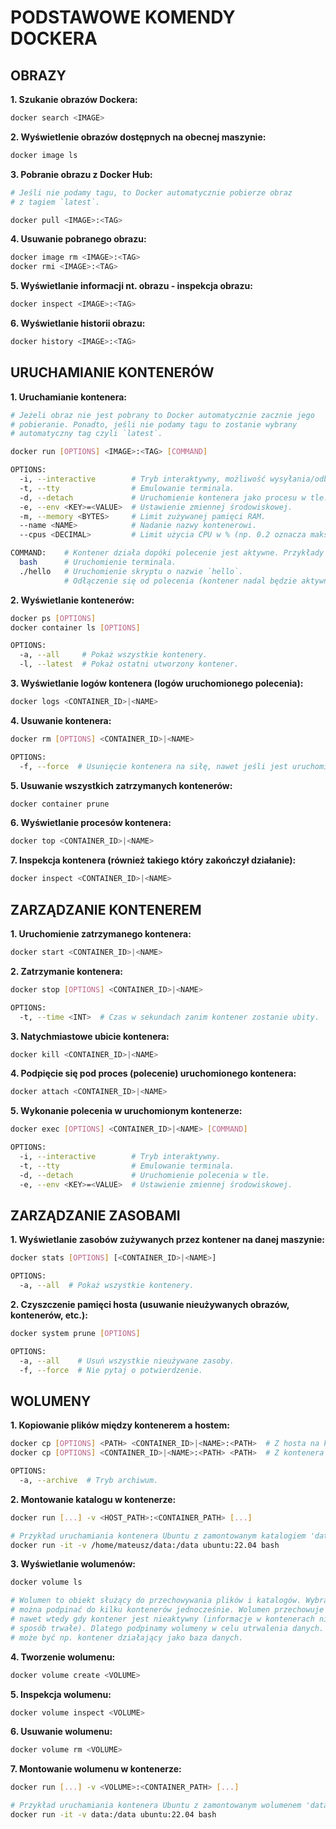 # **PODSTAWOWE KOMENDY DOCKERA**

## **OBRAZY**

**1. Szukanie obrazów Dockera:**

```bash
docker search <IMAGE>
```

**2. Wyświetlenie obrazów dostępnych na obecnej maszynie:**

```bash
docker image ls
```

**3. Pobranie obrazu z Docker Hub:**

```bash
# Jeśli nie podamy tagu, to Docker automatycznie pobierze obraz
# z tagiem `latest`.

docker pull <IMAGE>:<TAG>
```

**4. Usuwanie pobranego obrazu:**

```bash
docker image rm <IMAGE>:<TAG>
docker rmi <IMAGE>:<TAG>
```

**5. Wyświetlanie informacji nt. obrazu - inspekcja obrazu:**

```bash
docker inspect <IMAGE>:<TAG>
```

**6. Wyświetlanie historii obrazu:**

```bash
docker history <IMAGE>:<TAG>
```

## **URUCHAMIANIE KONTENERÓW**

**1. Uruchamianie kontenera:**

```bash
# Jeżeli obraz nie jest pobrany to Docker automatycznie zacznie jego
# pobieranie. Ponadto, jeśli nie podamy tagu to zostanie wybrany 
# automatyczny tag czyli `latest`.

docker run [OPTIONS] <IMAGE>:<TAG> [COMMAND]

OPTIONS:
  -i, --interactive        # Tryb interaktywny, możliwość wysyłania/odbierania informacji.
  -t, --tty                # Emulowanie terminala.
  -d, --detach             # Uruchomienie kontenera jako procesu w tle.
  -e, --env <KEY>=<VALUE>  # Ustawienie zmiennej środowiskowej.
  -m, --memory <BYTES>     # Limit zużywanej pamięci RAM.
  --name <NAME>            # Nadanie nazwy kontenerowi. 
  --cpus <DECIMAL>         # Limit użycia CPU w % (np. 0.2 oznacza maks. 20%).

COMMAND:    # Kontener działa dopóki polecenie jest aktywne. Przykłady poleceń.
  bash      # Uruchomienie terminala.
  ./hello   # Uruchomienie skryptu o nazwie `hello`.
            # Odłączenie się od polecenia (kontener nadal będzie aktywny): CTRL + P, Q
```

**2. Wyświetlanie kontenerów:**

```bash
docker ps [OPTIONS]
docker container ls [OPTIONS]

OPTIONS:
  -a, --all     # Pokaż wszystkie kontenery.
  -l, --latest  # Pokaż ostatni utworzony kontener.
```

**3. Wyświetlanie logów kontenera (logów uruchomionego polecenia):**

```bash
docker logs <CONTAINER_ID>|<NAME>
```

**4. Usuwanie kontenera:**

```bash
docker rm [OPTIONS] <CONTAINER_ID>|<NAME>

OPTIONS:
  -f, --force  # Usunięcie kontenera na siłę, nawet jeśli jest uruchomiony.
```

**5. Usuwanie wszystkich zatrzymanych kontenerów:**

```bash
docker container prune
```

**6. Wyświetlanie procesów kontenera:**

```bash
docker top <CONTAINER_ID>|<NAME>
```

**7. Inspekcja kontenera (również takiego który zakończył działanie):**

```bash
docker inspect <CONTAINER_ID>|<NAME>
```

## **ZARZĄDZANIE KONTENEREM**

**1. Uruchomienie zatrzymanego kontenera:**

```bash
docker start <CONTAINER_ID>|<NAME>
```

**2. Zatrzymanie kontenera:**

```bash
docker stop [OPTIONS] <CONTAINER_ID>|<NAME>

OPTIONS:
  -t, --time <INT>  # Czas w sekundach zanim kontener zostanie ubity.
```

**3. Natychmiastowe ubicie kontenera:**

```bash
docker kill <CONTAINER_ID>|<NAME>
```

**4. Podpięcie się pod proces (polecenie) uruchomionego kontenera:**

```bash
docker attach <CONTAINER_ID>|<NAME>
```

**5. Wykonanie polecenia w uruchomionym kontenerze:**

```bash
docker exec [OPTIONS] <CONTAINER_ID>|<NAME> [COMMAND]

OPTIONS:
  -i, --interactive        # Tryb interaktywny.
  -t, --tty                # Emulowanie terminala.
  -d, --detach             # Uruchomienie polecenia w tle.
  -e, --env <KEY>=<VALUE>  # Ustawienie zmiennej środowiskowej.
```

## **ZARZĄDZANIE ZASOBAMI**

**1. Wyświetlanie zasobów zużywanych przez kontener na danej maszynie:**

```bash
docker stats [OPTIONS] [<CONTAINER_ID>|<NAME>]

OPTIONS:
  -a, --all  # Pokaż wszystkie kontenery.
```

**2. Czyszczenie pamięci hosta (usuwanie nieużywanych obrazów, kontenerów, etc.):**

```bash
docker system prune [OPTIONS]

OPTIONS:
  -a, --all    # Usuń wszystkie nieużywane zasoby.
  -f, --force  # Nie pytaj o potwierdzenie.
```

## **WOLUMENY**

**1. Kopiowanie plików między kontenerem a hostem:**

```bash
docker cp [OPTIONS] <PATH> <CONTAINER_ID>|<NAME>:<PATH>  # Z hosta na kontenera.
docker cp [OPTIONS] <CONTAINER_ID>|<NAME>:<PATH> <PATH>  # Z kontenera na host.

OPTIONS:
  -a, --archive  # Tryb archiwum.
```

**2. Montowanie katalogu w kontenerze:**

```bash
docker run [...] -v <HOST_PATH>:<CONTAINER_PATH> [...]

# Przykład uruchamiania kontenera Ubuntu z zamontowanym katalogiem 'data'.
docker run -it -v /home/mateusz/data:/data ubuntu:22.04 bash
```

**3. Wyświetlanie wolumenów:**

```bash
docker volume ls

# Wolumen to obiekt służący do przechowywania plików i katalogów. Wybrany wolumen
# można podpinać do kilku kontenerów jednocześnie. Wolumen przechowuje informacje 
# nawet wtedy gdy kontener jest nieaktywny (informacje w kontenerach nie są w żaden
# sposób trwałe). Dlatego podpinamy wolumeny w celu utrwalenia danych. Przykładem 
# może być np. kontener działający jako baza danych.
```

**4. Tworzenie wolumenu:**

```bash
docker volume create <VOLUME>
```

**5. Inspekcja wolumenu:**

```bash
docker volume inspect <VOLUME>
```

**6. Usuwanie wolumenu:**

```bash
docker volume rm <VOLUME>
```

**7. Montowanie wolumenu w kontenerze:**

```bash
docker run [...] -v <VOLUME>:<CONTAINER_PATH> [...]

# Przykład uruchamiania kontenera Ubuntu z zamontowanym wolumenem 'data'.
docker run -it -v data:/data ubuntu:22.04 bash
```

